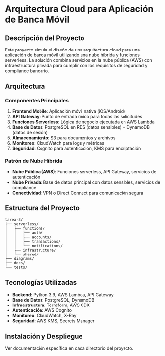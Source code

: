 # Arquitectura Cloud para Aplicación de Banca Móvil

## Descripción del Proyecto

Este proyecto simula el diseño de una arquitectura cloud para una aplicación de banca móvil utilizando una nube híbrida y funciones serverless. La solución combina servicios en la nube pública (AWS) con infraestructura privada para cumplir con los requisitos de seguridad y compliance bancario.

## Arquitectura

### Componentes Principales

1. **Frontend Mobile**: Aplicación móvil nativa (iOS/Android)
2. **API Gateway**: Punto de entrada único para todas las solicitudes
3. **Funciones Serverless**: Lógica de negocio ejecutada en AWS Lambda
4. **Base de Datos**: PostgreSQL en RDS (datos sensibles) + DynamoDB (datos de sesión)
5. **Almacenamiento**: S3 para documentos y archivos
6. **Monitoreo**: CloudWatch para logs y métricas
7. **Seguridad**: Cognito para autenticación, KMS para encriptación

### Patrón de Nube Híbrida

- **Nube Pública (AWS)**: Funciones serverless, API Gateway, servicios de autenticación
- **Nube Privada**: Base de datos principal con datos sensibles, servicios de compliance
- **Conectividad**: VPN o Direct Connect para comunicación segura

## Estructura del Proyecto

```
tarea-3/
├── serverless/
│   ├── functions/
│   │   ├── auth/
│   │   ├── accounts/
│   │   ├── transactions/
│   │   └── notifications/
│   ├── infrastructure/
│   └── shared/
├── diagrams/
├── docs/
└── tests/
```

## Tecnologías Utilizadas

- **Backend**: Python 3.9, AWS Lambda, API Gateway
- **Base de Datos**: PostgreSQL, DynamoDB
- **Infraestructura**: Terraform, AWS CDK
- **Autenticación**: AWS Cognito
- **Monitoreo**: CloudWatch, X-Ray
- **Seguridad**: AWS KMS, Secrets Manager

## Instalación y Despliegue

Ver documentación específica en cada directorio del proyecto.
